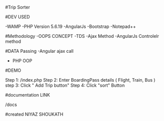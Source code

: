 #Trip Sorter

#DEV USED

-WAMP
-PHP Version 5.6.19
-AngularJs
-Bootstrap
-Notepad++

#Methodology
-OOPS CONCEPT
-TDS 
-Ajax Method
-AngularJs Controlelr method

#DATA Passing
-Angular ajax call
- PHP OOP

#DEMO 

Step 1: <your dirctory>/index.php
Step 2:  Enter BoardingPass details ( Flight, Train, Bus )
step 3:  Click  " Add Trip button" 
Step 4:  Click "sort" Button 

#documentation LINK

<your dirctory>/docs

#created
NIYAZ SHOUKATH





